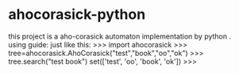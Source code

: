 # ahocorasick-python
this project is  a   aho-corasick  automaton implementation  by  python .    
using guide:
just like this:
      >>> import ahocorasick
      >>> tree=ahocorasick.AhoCorasick("test","book","oo","ok")
      >>> tree.search("test book")
      set(['test', 'oo', 'book', 'ok'])
      >>> 
